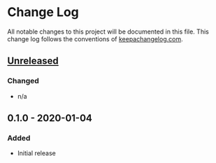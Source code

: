 # Change Log
All notable changes to this project will be documented in this file. This change log follows the conventions of [keepachangelog.com](http://keepachangelog.com/).

## [Unreleased]
### Changed
- n/a

## 0.1.0 - 2020-01-04
### Added
- Initial release

[Unreleased]: n/a
[0.1.0]: n/a
